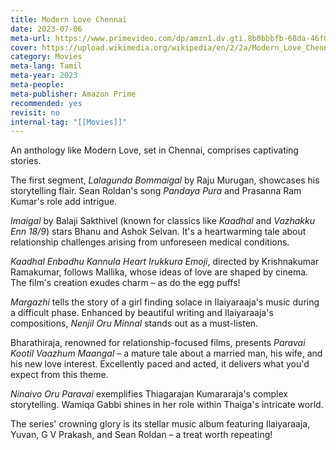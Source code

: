 ```yaml
---
title: Modern Love Chennai
date: 2023-07-06
meta-url: https://www.primevideo.com/dp/amzn1.dv.gti.8b0bbbfb-68da-46f0-9e47-930a397cdfa7
cover: https://upload.wikimedia.org/wikipedia/en/2/2a/Modern_Love_Chennai.jpg
category: Movies
meta-lang: Tamil
meta-year: 2023
meta-people: 
meta-publisher: Amazon Prime
recommended: yes
revisit: no
internal-tag: "[[Movies]]"
---
```



An anthology like Modern Love, set in Chennai, comprises captivating stories. 

The first segment, *Lalagunda Bommaigal* by Raju Murugan, showcases his storytelling flair. Sean Roldan's song *Pandaya Pura* and Prasanna Ram Kumar's role add intrigue.

*Imaigal* by Balaji Sakthivel (known for classics like *Kaadhal* and *Vazhakku Enn 18/9*) stars Bhanu and Ashok Selvan. It's a heartwarming tale about relationship challenges arising from unforeseen medical conditions.

*Kaadhal Enbadhu Kannula Heart Irukkura Emoji*, directed by Krishnakumar Ramakumar, follows Mallika, whose ideas of love are shaped by cinema. The film's creation exudes charm – as do the egg puffs!

*Margazhi* tells the story of a girl finding solace in Ilaiyaraaja's music during a difficult phase. Enhanced by beautiful writing and Ilaiyaraaja's compositions, *Nenjil Oru Minnal* stands out as a must-listen.

Bharathiraja, renowned for relationship-focused films, presents *Paravai Kootil Vaazhum Maangal* – a mature tale about a married man, his wife, and his new love interest. Excellently paced and acted, it delivers what you'd expect from this theme.

*Ninaivo Oru Paravai* exemplifies Thiagarajan Kumararaja's complex storytelling. Wamiqa Gabbi shines in her role within Thaiga's intricate world.

The series' crowning glory is its stellar music album featuring Ilaiyaraaja, Yuvan, G V Prakash, and Sean Roldan – a treat worth repeating!